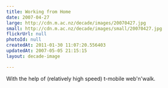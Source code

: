 ```yaml
---
title: Working from Home
date: 2007-04-27
large: http://cdn.m.ac.nz/decade/images/20070427.jpg
small: http://cdn.m.ac.nz/decade/images/small/20070427.jpg
flickrUrl: null
photoId: null
createdAt: 2011-01-30 11:07:20.556403
updatedAt: 2007-05-05 21:15:15
layout: decade-image

---
```

With the help of (relatively high speed) t-mobile web'n'walk.
